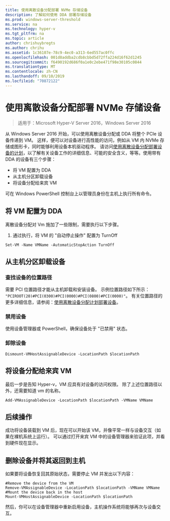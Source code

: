 ```yaml
---
title: 使用离散设备分配部署 NVMe 存储设备
description: 了解如何使用 DDA 部署存储设备
ms.prod: windows-server-threshold
ms.service: na
ms.technology: hyper-v
ms.tgt_pltfrm: na
ms.topic: article
author: chrishuybregts
ms.author: chrihu
ms.assetid: 1c36107e-78c9-4ec0-a313-6ed557ac0ffc
ms.openlocfilehash: 001d8addba2cdb8cbbd5d72ffa224d16f62d1245
ms.sourcegitcommit: f6490192d686f0a1e0c2ebe471f98e30105c0844
ms.translationtype: MT
ms.contentlocale: zh-CN
ms.lasthandoff: 09/10/2019
ms.locfileid: "70872122"
---
```

# <a name="deploy-nvme-storage-devices-using-discrete-device-assignment"></a>使用离散设备分配部署 NVMe 存储设备

>适用于：Microsoft Hyper-V Server 2016，Windows Server 2016

从 Windows Server 2016 开始，可以使用离散设备分配或 DDA 将整个 PCIe 设备传递到 VM。  这样，便可以对设备进行高性能的访问，例如从 VM 内 NVMe 存储或图形卡，同时能够利用设备本机驱动程序。  请访问[使用离散设备分配部署设备的计划](../plan/Plan-for-Deploying-Devices-using-Discrete-Device-Assignment.md)，以了解有关设备工作的详细信息、可能的安全含义，等等。使用带有 DDA 的设备有三个步骤：
-   将 VM 配置为 DDA
-   从主机分区卸载设备
-   将设备分配给来宾 VM

可在 Windows PowerShell 控制台上以管理员身份在主机上执行所有命令。

## <a name="configure-the-vm-for-dda"></a>将 VM 配置为 DDA
离散设备分配对 Vm 施加了一些限制，需要执行以下步骤。

1.  通过执行，将 VM 的 "自动停止操作" 配置为 TurnOff

```
Set-VM -Name VMName -AutomaticStopAction TurnOff
```

## <a name="dismount-the-device-from-the-host-partition"></a>从主机分区卸载设备

### <a name="locating-the-devices-location-path"></a>查找设备的位置路径
需要 PCI 位置路径才能从主机卸载和安装设备。  示例位置路径如下所示： `"PCIROOT(20)#PCI(0300)#PCI(0000)#PCI(0800)#PCI(0000)"`。   有关位置路径的更多详细信息，请参阅：[使用离散设备分配计划部署设备](../plan/Plan-for-Deploying-Devices-using-Discrete-Device-Assignment.md)。

### <a name="disable-the-device"></a>禁用设备
使用设备管理器或 PowerShell，确保设备处于 "已禁用" 状态。  

### <a name="dismount-the-device"></a>卸除设备
```
Dismount-VMHostAssignableDevice -LocationPath $locationPath
```

## <a name="assigning-the-device-to-the-guest-vm"></a>将设备分配给来宾 VM
最后一步是告知 Hyper-v，VM 应具有对设备的访问权限。  除了上述位置路径以外，还需要知道 vm 的名称。

```
Add-VMAssignableDevice -LocationPath $locationPath -VMName VMName
```

## <a name="whats-next"></a>后续操作
成功将设备装载到 VM 后，现在可以开始该 VM，并像平常一样与设备交互（如果在裸机系统上运行）。  可以通过打开来宾 VM 中的设备管理器来验证此项，并看到硬件现在显示。

## <a name="removing-a-device-and-returning-it-to-the-host"></a>删除设备并将其返回到主机
如果要将设备恢复回其原始状态，需要停止 VM 并发出以下内容：
```
#Remove the device from the VM
Remove-VMAssignableDevice -LocationPath $locationPath -VMName VMName
#Mount the device back in the host
Mount-VMHostAssignableDevice -LocationPath $locationPath
```
然后，你可以在设备管理器中重新启用设备，主机操作系统将能够再次与设备交互。
